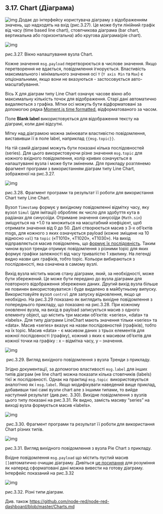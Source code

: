 ## 3.17. Chart (Діаграма)

![img](media/chart.png) Додає до інтерфейсу користувача діаграму з відображенням значень, що надходять на вхід (рис.3.27).  Це може бути лінійний графік від часу (time based line chart), стовпчикова діаграма (bar chart, вертикальна або горизонтальна) або кругова діаграма(pie chart).

![img](media/3_27.png)

рис.3.27. Вікно налаштування вузла Chart.

Кожне значення `msg.payload` перетворюється в числове значення. Якщо перетворення не вдається, повідомлення ігнорується. Властивість максимального і мінімального значення осі `Y` (`Y axis Min` та `Max`) є опціональними, якщо вони не вказуються - застосовується авто-масштабування.`

Вісь X для діаграм типу Line Chart означує часове вікно або максимальну кількість точок для відображення. Старі дані автоматично видаляються з графіка. Мітки осі можуть бути відформатовані за допомогою рядка [Moment.js time formatted](https://momentjs.com/docs/#/displaying/format/), відформатованого за часом.

Поле **Blank label** використовується для відображення тексту на діаграмі, коли дані відсутні. 

Мітку над діаграмою можна змінювати властивістю повідомлення, виставивши її в поле label, наприклад `{{msg.topic}}`.

На тій самій діаграмі можуть бути показані кілька послідовностей (series). Для цього  використовуючи різне значення `msg.topic` для кожного вхідного повідомлення, колір кривих означується в налаштуванні вузла і може бути зміненим. Для прикладу розглянемо фрагмент програми з використанням діаграм типу Line Chart, зображеної на рис.3.27. 

![img](media/3_28.png)

рис.3.28. Фрагмент програми та результат її роботи для використання Chart типу Line Chart.

Вузол `Timestamp` формує у вихідному повідомленні відмітку часу, яку вузол `Simul` (для імітації) обробляє як число для здобуття кута в радіанах для синусоїди. Отримане значення синусоїди (`Math.sin`) зміщується на +1.0 та множиться на масштабний коефіцієнт, щоб отримати значення від 0 до 50. Далі створюється масив з 3-х об’єктів msgs, для кожного з яких означується payload (кожне зміщене на 10 відносно `val`) та `topic` («T1010», «T1020», «T1030»). На вихід відправляється масив повідомлень, що [формує їх послідовність](#_Відправка_кількох_повідомлень). Таким чином вузол тренди отримує повідомлення з різними topic для яких формує графіки залежності від часу тривалістю 1 хвилину. На легенді видно назви цих графіків, тобто topic. Кольори вибираються з послідовності, яка означена в самому вузлі.

Вихід вузла містить масив стану діаграми, який, за необхідності, може бути збережений. Це може бути передано до вузла діаграми для повторного відображення збережених даних. Другий вихід вузла більше не повинен використовуватися і буде видалено в майбутньому випуску. Використовуйте вузол `control` для запуску відновлення, якщо це необхідно. На рис.3.29 показано як виглядить вихідне повідомлення з попереднього прикладу, що показано на рис.3.28. При кожному оновленні вузла, на вихід в payload записується масив з одного елементу object, що містить три масиви об’єктів: «series», «data» та «labels». Для типу діаграми LineChart мають значення тільки «series» та «data». Масив «series» вказує на назви послідовностей (графіків), тобто на їх topic. Масив «data» - є масивом даних з трьох елементів для кожної послідовності (графіку), кожний з яких є масивом об’єктів для кожної точки на графіку : x – відмітка часу, y – значення.  

![img](media/3_29.png)

​    рис.3.29. Вигляд вихідного повідомлення з вузла Тренди з прикладу.

Згідно документації, за допомогою властивості `msg.label` для інших типів діаграм (не line chart) можна показати кілька стовпчиків (labels) тієї ж послідовності. Однак на практиці `msg.topic `використовується аналогічно як і `msg.label`.  Якщо модифікувати наведений вище приклад, добавивши такі самі вузли chart але з іншими типами, то вийде наступний результат (див.рис. 3.30). Вихідне повідомлення з вузлів цього типу показані на рис.3.31. Як видно, замість масиву “series” на виході вузла формується масив «labels».  

![img](media/3_30.png)

​    рис.3.30. Фрагмент програми та результат її роботи для використання Chart різних типів.

![img](media/3_31.png)    

рис.3.31. Вигляд вихідного повідомлення з вузла Pie Chart з прикладу.

Вхідне повідомлення `msg.payload` що містить пустий масив `[]`автоматично очищає діаграму. Дивіться [це посилання](https://github.com/node-red/node-red-dashboard/blob/master/Charts.md) для розуміння як наперед сформатовані дані можна вивести на готову діаграму. Інтерфейс показаний на рис.3.32

![img](media/3_32.png)

рис.3.32. Різні типи діаграм.

Див. також https://github.com/node-red/node-red-dashboard/blob/master/Charts.md